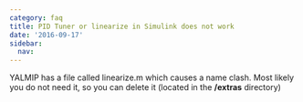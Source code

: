 ```yaml
---
category: faq
title: PID Tuner or linearize in Simulink does not work
date: '2016-09-17'
sidebar:
  nav:
---
```


YALMIP has a file called linearize.m which causes a name clash. Most likely you do not need it, so you can delete it (located in the **/extras** directory)
